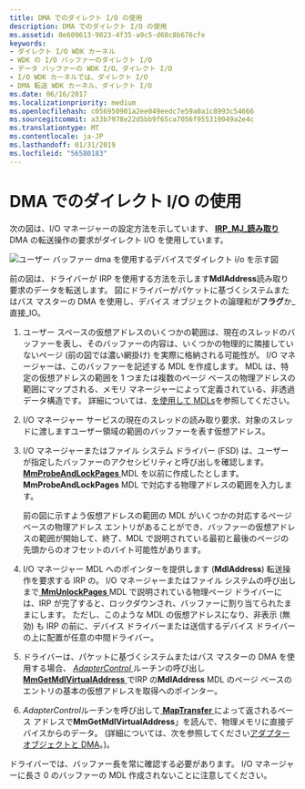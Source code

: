 ```yaml
---
title: DMA でのダイレクト I/O の使用
description: DMA でのダイレクト I/O の使用
ms.assetid: 0e609613-9023-4f35-a9c5-d68c8b676cfe
keywords:
- ダイレクト I/O WDK カーネル
- WDK の I/O バッファーのダイレクト I/O
- データ バッファーの WDK I/O、ダイレクト I/O
- I/O WDK カーネルでは、ダイレクト I/O
- DMA 転送 WDK カーネル、ダイレクト I/O
ms.date: 06/16/2017
ms.localizationpriority: medium
ms.openlocfilehash: c056950901a2ee049eedc7e59a0a1c8993c54666
ms.sourcegitcommit: a33b7978e22d5bb9f65ca7056f955319049a2e4c
ms.translationtype: MT
ms.contentlocale: ja-JP
ms.lasthandoff: 01/31/2019
ms.locfileid: "56580183"
---
```

# <a name="using-direct-io-with-dma"></a>DMA でのダイレクト I/O の使用





次の図は、I/O マネージャーの設定方法を示しています、 [ **IRP\_MJ\_読み取り**](https://msdn.microsoft.com/library/windows/hardware/ff550794) DMA の転送操作の要求がダイレクト I/O を使用しています。

![ユーザー バッファー dma を使用するデバイスでダイレクト i/o を示す図](images/3mdldrct.png)

前の図は、ドライバーが IRP を使用する方法を示します**MdlAddress**読み取り要求のデータを転送します。 図にドライバーがパケットに基づくシステムまたはバス マスターの DMA を使用し、デバイス オブジェクトの論理和が**フラグ**か\_直接\_IO。

1.  ユーザー スペースの仮想アドレスのいくつかの範囲は、現在のスレッドのバッファーを表し、そのバッファーの内容は、いくつかの物理的に隣接していないページ (前の図では濃い網掛け) を実際に格納される可能性が。 I/O マネージャーは、このバッファーを記述する MDL を作成します。 MDL は、特定の仮想アドレスの範囲を 1 つまたは複数のページ ベースの物理アドレスの範囲にマップされる、メモリ マネージャーによって定義されている、非透過データ構造です。 詳細については、[を使用して MDLs](using-mdls.md)を参照してください。

2.  I/O マネージャー サービスの現在のスレッドの読み取り要求、対象のスレッドに渡しますユーザー領域の範囲のバッファーを表す仮想アドレス。

3.  I/O マネージャーまたはファイル システム ドライバー (FSD) は、ユーザーが指定したバッファーのアクセシビリティと呼び出しを確認します。 [ **MmProbeAndLockPages** ](https://msdn.microsoft.com/library/windows/hardware/ff554664) MDL を以前に作成したとします。 **MmProbeAndLockPages** MDL で対応する物理アドレスの範囲を入力します。

    前の図に示すよう仮想アドレスの範囲の MDL がいくつかの対応するページ ベースの物理アドレス エントリがあることができ、バッファーの仮想アドレスの範囲が開始して、終了、MDL で説明されている最初と最後のページの先頭からのオフセットのバイト可能性があります。

4.  I/O マネージャー MDL へのポインターを提供します (**MdlAddress**) 転送操作を要求する IRP の。 I/O マネージャーまたはファイル システムの呼び出しまで[ **MmUnlockPages** ](https://msdn.microsoft.com/library/windows/hardware/ff556381) MDL で説明されている物理ページ ドライバーには、IRP が完了すると、ロックダウンされ、バッファーに割り当てられたままにします。 ただし、このような MDL の仮想アドレスになり、非表示 (無効) も IRP の前に、デバイス ドライバーまたは送信するデバイス ドライバーの上に配置が任意の中間ドライバー。

5.  ドライバーは、パケットに基づくシステムまたはバス マスターの DMA を使用する場合、 [ *AdapterControl* ](https://msdn.microsoft.com/library/windows/hardware/ff540504)ルーチンの呼び出し[ **MmGetMdlVirtualAddress** ](https://msdn.microsoft.com/library/windows/hardware/ff554539)でIRP の**MdlAddress** MDL のページ ベースのエントリの基本の仮想アドレスを取得へのポインター。

6.  *AdapterControl*ルーチンを呼び出して[ **MapTransfer** ](https://msdn.microsoft.com/library/windows/hardware/ff554402)によって返されるベース アドレスで**MmGetMdlVirtualAddress**」を読んで、物理メモリに直接デバイスからのデータ。 (詳細については、次を参照してください[アダプター オブジェクトと DMA](adapter-objects-and-dma.md)。)。

ドライバーでは、バッファー長を常に確認する必要があります。 I/O マネージャーに長さ 0 のバッファーの MDL 作成されないことに注意してください。

 

 




